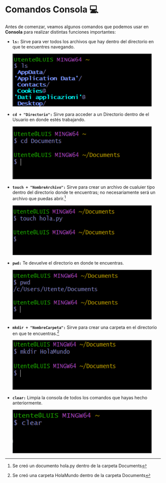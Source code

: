 # Comandos Consola :computer:

Antes de comenzar, veamos algunos comandos que podemos usar en **Consola** para realizar distintas funciones importantes:

- **`ls:`** Sirve para ver todos los archivos que hay dentro del directorio en que te encuentres navegando.  

  <img src = Images/ConsoleCommands/ls_command.png height = 170 width = 450>  

- **`cd + "Directorio":`** Sirve para acceder a un Directorio dentro de el Usuario en donde estés trabajando.  

  <img src = Images/ConsoleCommands/cd_command.png height = 170 width = 450>  

- **`touch + "NombreArchivo":`** Sirve para crear un archivo de cualuier tipo dentro del directorio donde te encuentras; no necesariamente será un archivo que puedas abrir.[^1]  

  <img src = Images/ConsoleCommands/touch_command.png height = 160 width = 450>  

- **`pwd:`** Te devuelve el directorio en donde te encuentras.  

  <img src = Images/ConsoleCommands/pwd_command.png height = 160 width = 450>  

- **`mkdir + "NombreCarpeta":`** Sirve para crear una carpeta en el directorio en que te encuentras.[^2]  

  <img src = Images/ConsoleCommands/mkdir_command.png height = 160 width = 450>  

- **`clear:`** Limpia la consola de todos los comandos que hayas hecho anteriormente.  

  <img src = Images/ConsoleCommands/clear_command.png height = 140 width = 450>  

[^1]: Se creó un documento hola.py dentro de la carpeta Documents
[^2]: Se creó una carpeta HolaMundo dentro de la carpeta Documents